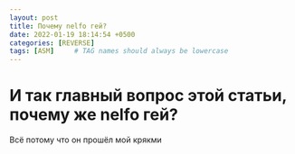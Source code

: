 ```yaml
---
layout: post
title: Почему nelfo гей?
date: 2022-01-19 18:14:54 +0500
categories: [REVERSE]
tags: [ASM]     # TAG names should always be lowercase
---
```


# И так главный вопрос этой статьи, почему же nelfo гей?
Всё потому что он прошёл мой крякми
